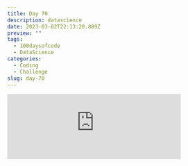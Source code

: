 ```yaml
---
title: Day 70
description: datascience
date: 2023-03-02T22:13:20.889Z
preview: ""
tags:
  - 100daysofcode
  - DataScience
categories:
  - Coding
  - Challenge
slug: day-70
---
```

<iframe src="https://mastodontech.de/@larnius/109955986975302332/embed" class="mastodon-embed" style="max-width: 100%; border: 0" width="400" allowfullscreen="allowfullscreen"></iframe><script src="https://mastodontech.de/embed.js" async="async"></script>